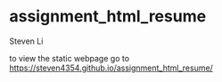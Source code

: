 # assignment_html_resume
Steven Li

to view the static webpage go to https://steven4354.github.io/assignment_html_resume/
